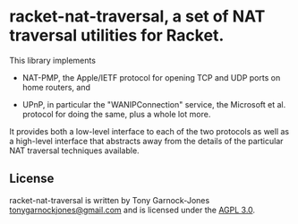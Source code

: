# racket-nat-traversal, a set of NAT traversal utilities for Racket.

This library implements

 - NAT-PMP, the Apple/IETF protocol for opening TCP and UDP ports on
   home routers, and

 - UPnP, in particular the "WANIPConnection" service, the Microsoft et
   al. protocol for doing the same, plus a whole lot more.

It provides both a low-level interface to each of the two protocols as
well as a high-level interface that abstracts away from the details of
the particular NAT traversal techniques available.

## License

racket-nat-traversal is written by Tony Garnock-Jones
<tonygarnockjones@gmail.com> and is licensed under the [AGPL
3.0](http://www.gnu.org/licenses/agpl-3.0.html).
